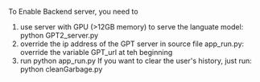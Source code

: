 To Enable Backend server, you need to 
1. use server with GPU (>12GB memory) to serve the languate model: python GPT2_server.py 
2. override the ip address of the GPT server in source file app_run.py: override the variable GPT_url at teh beginning
3. run python app_run.py
If you want to clear the user's history, just run: python cleanGarbage.py
